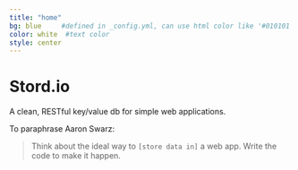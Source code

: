 ```yaml
---
title: "home"
bg: blue     #defined in _config.yml, can use html color like '#010101'
color: white  #text color
style: center
---
```


# Stord.io
A clean, RESTful key/value db for simple web applications.

To paraphrase Aaron Swarz:
> Think about the ideal way to `[store data in]` a web app. Write the code to make it happen.
